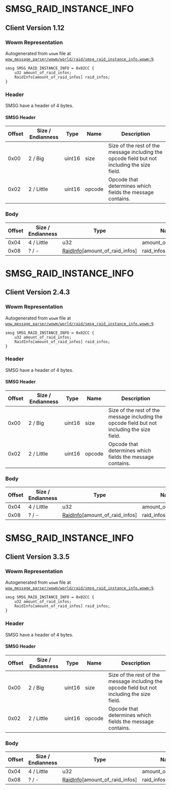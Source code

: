 # SMSG_RAID_INSTANCE_INFO

## Client Version 1.12

### Wowm Representation

Autogenerated from `wowm` file at [`wow_message_parser/wowm/world/raid/smsg_raid_instance_info.wowm:9`](https://github.com/gtker/wow_messages/tree/main/wow_message_parser/wowm/world/raid/smsg_raid_instance_info.wowm#L9).
```rust,ignore
smsg SMSG_RAID_INSTANCE_INFO = 0x02CC {
    u32 amount_of_raid_infos;
    RaidInfo[amount_of_raid_infos] raid_infos;
}
```
### Header

SMSG have a header of 4 bytes.

#### SMSG Header

| Offset | Size / Endianness | Type   | Name   | Description |
| ------ | ----------------- | ------ | ------ | ----------- |
| 0x00   | 2 / Big           | uint16 | size   | Size of the rest of the message including the opcode field but not including the size field.|
| 0x02   | 2 / Little        | uint16 | opcode | Opcode that determines which fields the message contains.|

### Body

| Offset | Size / Endianness | Type | Name | Description | Comment |
| ------ | ----------------- | ---- | ---- | ----------- | ------- |
| 0x04 | 4 / Little | u32 | amount_of_raid_infos |  |  |
| 0x08 | ? / - | [RaidInfo](raidinfo.md)[amount_of_raid_infos] | raid_infos |  |  |

# SMSG_RAID_INSTANCE_INFO

## Client Version 2.4.3

### Wowm Representation

Autogenerated from `wowm` file at [`wow_message_parser/wowm/world/raid/smsg_raid_instance_info.wowm:9`](https://github.com/gtker/wow_messages/tree/main/wow_message_parser/wowm/world/raid/smsg_raid_instance_info.wowm#L9).
```rust,ignore
smsg SMSG_RAID_INSTANCE_INFO = 0x02CC {
    u32 amount_of_raid_infos;
    RaidInfo[amount_of_raid_infos] raid_infos;
}
```
### Header

SMSG have a header of 4 bytes.

#### SMSG Header

| Offset | Size / Endianness | Type   | Name   | Description |
| ------ | ----------------- | ------ | ------ | ----------- |
| 0x00   | 2 / Big           | uint16 | size   | Size of the rest of the message including the opcode field but not including the size field.|
| 0x02   | 2 / Little        | uint16 | opcode | Opcode that determines which fields the message contains.|

### Body

| Offset | Size / Endianness | Type | Name | Description | Comment |
| ------ | ----------------- | ---- | ---- | ----------- | ------- |
| 0x04 | 4 / Little | u32 | amount_of_raid_infos |  |  |
| 0x08 | ? / - | [RaidInfo](raidinfo.md)[amount_of_raid_infos] | raid_infos |  |  |

# SMSG_RAID_INSTANCE_INFO

## Client Version 3.3.5

### Wowm Representation

Autogenerated from `wowm` file at [`wow_message_parser/wowm/world/raid/smsg_raid_instance_info.wowm:9`](https://github.com/gtker/wow_messages/tree/main/wow_message_parser/wowm/world/raid/smsg_raid_instance_info.wowm#L9).
```rust,ignore
smsg SMSG_RAID_INSTANCE_INFO = 0x02CC {
    u32 amount_of_raid_infos;
    RaidInfo[amount_of_raid_infos] raid_infos;
}
```
### Header

SMSG have a header of 4 bytes.

#### SMSG Header

| Offset | Size / Endianness | Type   | Name   | Description |
| ------ | ----------------- | ------ | ------ | ----------- |
| 0x00   | 2 / Big           | uint16 | size   | Size of the rest of the message including the opcode field but not including the size field.|
| 0x02   | 2 / Little        | uint16 | opcode | Opcode that determines which fields the message contains.|

### Body

| Offset | Size / Endianness | Type | Name | Description | Comment |
| ------ | ----------------- | ---- | ---- | ----------- | ------- |
| 0x04 | 4 / Little | u32 | amount_of_raid_infos |  |  |
| 0x08 | ? / - | [RaidInfo](raidinfo.md)[amount_of_raid_infos] | raid_infos |  |  |

